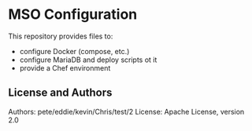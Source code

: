 MSO Configuration
=================

This repository provides files to:
* configure Docker (compose, etc.)
* configure MariaDB and deploy scripts ot it
* provide a Chef environment

License and Authors
-------------------
Authors: pete/eddie/kevin/Chris/test/2
License: Apache License, version 2.0
